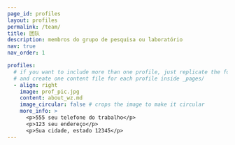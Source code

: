 ```yaml
---
page_id: profiles
layout: profiles
permalink: /team/
title: 团队
description: membros do grupo de pesquisa ou laboratório
nav: true
nav_order: 1

profiles:
  # if you want to include more than one profile, just replicate the following block
  # and create one content file for each profile inside _pages/
  - align: right
    image: prof_pic.jpg
    content: about_wz.md
    image_circular: false # crops the image to make it circular
    more_info: >
      <p>555 seu telefone do trabalho</p>
      <p>123 seu endereço</p>
      <p>Sua cidade, estado 12345</p>
---
```

